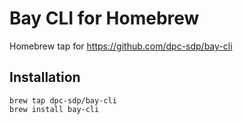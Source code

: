 # Bay CLI for Homebrew

Homebrew tap for https://github.com/dpc-sdp/bay-cli

## Installation

```
brew tap dpc-sdp/bay-cli
brew install bay-cli
```
